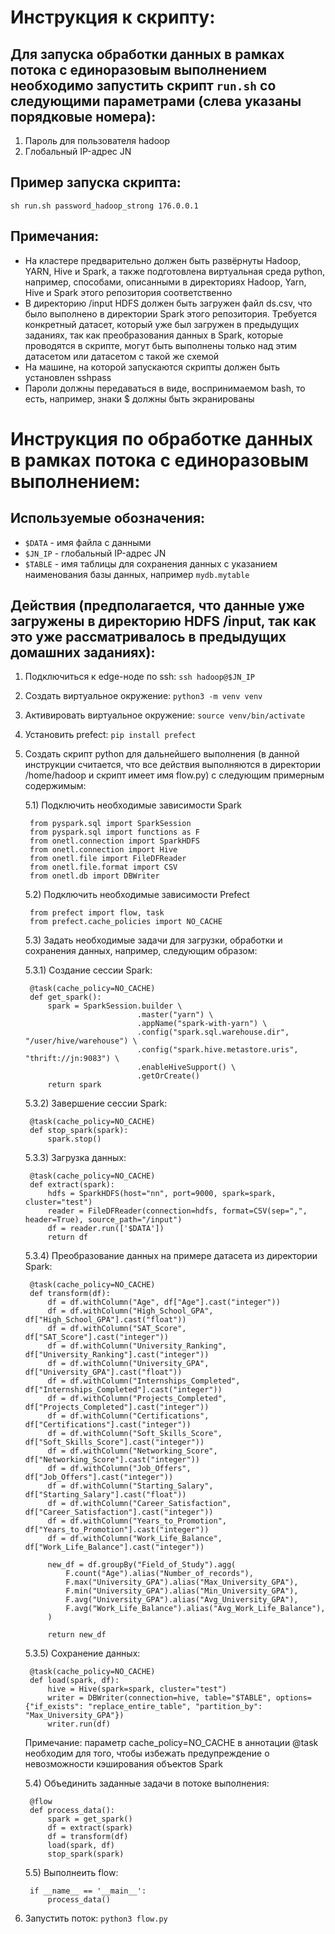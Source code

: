 # Инструкция к скрипту:

## Для запуска обработки данных в рамках потока с единоразовым выполнением необходимо запустить скрипт `run.sh` со следующими параметрами (слева указаны порядковые номера):

1) Пароль для пользователя hadoop
2) Глобальный IP-адрес JN

## Пример запуска скрипта:

`sh run.sh password_hadoop_strong 176.0.0.1`

## Примечания:

* На кластере предварительно должен быть развёрнуты Hadoop, YARN, Hive и Spark, а также подготовлена виртуальная среда python, например, способами, описанными в директориях Hadoop, Yarn, Hive и Spark этого репозитория соответственно
* В директорию /input HDFS должен быть загружен файл ds.csv, что было выполнено в директории Spark этого репозитория. Требуется конкретный датасет, который уже был загружен в предыдущих заданиях, так как преобразования данных в Spark, которые проводятся в скрипте, могут быть выполнены только над этим датасетом или датасетом с такой же схемой
* На машине, на которой запускаются скрипты должен быть установлен sshpass
* Пароли должны передаваться в виде, воспринимаемом bash, то есть, например, знаки $ должны быть экранированы

# Инструкция по обработке данных в рамках потока с единоразовым выполнением:

## Используемые обозначения:

* `$DATA` - имя файла с данными
* `$JN_IP` - глобальный IP-адрес JN
* `$TABLE` - имя таблицы для сохранения данных c указанием наименования базы данных, например `mydb.mytable`

## Действия (предполагается, что данные уже загружены в директорию HDFS /input, так как это уже рассматривалось в предыдущих домашних заданиях):

1) Подключиться к edge-ноде по ssh: `ssh hadoop@$JN_IP`

2) Создать виртуальное окружение: `python3 -m venv venv`

3) Активировать виртуальное окружение: `source venv/bin/activate`

4) Установить prefect: `pip install prefect`

5) Создать скрипт python для дальнейшего выполнения (в данной инструкции считается, что все действия выполняются в директории /home/hadoop и скрипт имеет имя flow.py) с следующим примерным содержимым:

    5.1) Подключить необходимые зависимости Spark

        from pyspark.sql import SparkSession
        from pyspark.sql import functions as F
        from onetl.connection import SparkHDFS
        from onetl.connection import Hive
        from onetl.file import FileDFReader
        from onetl.file.format import CSV
        from onetl.db import DBWriter

    5.2) Подключить необходимые зависимости Prefect

        from prefect import flow, task
        from prefect.cache_policies import NO_CACHE

    5.3) Задать необходимые задачи для загрузки, обработки и сохранения данных, например, следующим образом:

    5.3.1) Создание сессии Spark:

        @task(cache_policy=NO_CACHE)
        def get_spark():
            spark = SparkSession.builder \
                                .master("yarn") \
                                .appName("spark-with-yarn") \
                                .config("spark.sql.warehouse.dir", "/user/hive/warehouse") \
                                .config("spark.hive.metastore.uris", "thrift://jn:9083") \
                                .enableHiveSupport() \
                                .getOrCreate()
            return spark

    5.3.2) Завершение сессии Spark:

        @task(cache_policy=NO_CACHE)
        def stop_spark(spark):
            spark.stop()

    5.3.3) Загрузка данных:

        @task(cache_policy=NO_CACHE)
        def extract(spark):
            hdfs = SparkHDFS(host="nn", port=9000, spark=spark, cluster="test")
            reader = FileDFReader(connection=hdfs, format=CSV(sep=",", header=True), source_path="/input")
            df = reader.run(['$DATA'])
            return df

    5.3.4) Преобразование данных на примере датасета из директории Spark:

        @task(cache_policy=NO_CACHE)
        def transform(df):
            df = df.withColumn("Age", df["Age"].cast("integer"))
            df = df.withColumn("High_School_GPA", df["High_School_GPA"].cast("float"))
            df = df.withColumn("SAT_Score", df["SAT_Score"].cast("integer"))
            df = df.withColumn("University_Ranking", df["University_Ranking"].cast("integer"))
            df = df.withColumn("University_GPA", df["University_GPA"].cast("float"))
            df = df.withColumn("Internships_Completed", df["Internships_Completed"].cast("integer"))
            df = df.withColumn("Projects_Completed", df["Projects_Completed"].cast("integer"))
            df = df.withColumn("Certifications", df["Certifications"].cast("integer"))
            df = df.withColumn("Soft_Skills_Score", df["Soft_Skills_Score"].cast("integer"))
            df = df.withColumn("Networking_Score", df["Networking_Score"].cast("integer"))
            df = df.withColumn("Job_Offers", df["Job_Offers"].cast("integer"))
            df = df.withColumn("Starting_Salary", df["Starting_Salary"].cast("float"))
            df = df.withColumn("Career_Satisfaction", df["Career_Satisfaction"].cast("integer"))
            df = df.withColumn("Years_to_Promotion", df["Years_to_Promotion"].cast("integer"))
            df = df.withColumn("Work_Life_Balance", df["Work_Life_Balance"].cast("integer"))

            new_df = df.groupBy("Field_of_Study").agg(
                F.count("Age").alias("Number_of_records"),
                F.max("University_GPA").alias("Max_University_GPA"),
                F.min("University_GPA").alias("Min_University_GPA"),
                F.avg("University_GPA").alias("Avg_University_GPA"),
                F.avg("Work_Life_Balance").alias("Avg_Work_Life_Balance"),
            )
            
            return new_df

    5.3.5) Сохранение данных:

        @task(cache_policy=NO_CACHE)
        def load(spark, df):
            hive = Hive(spark=spark, cluster="test")
            writer = DBWriter(connection=hive, table="$TABLE", options={"if_exists": "replace_entire_table", "partition_by": "Max_University_GPA"})
            writer.run(df)

    Примечание: параметр cache_policy=NO_CACHE в аннотации @task необходим для того, чтобы избежать предупреждение о невозможности кэширования объектов Spark

    5.4) Объединить заданные задачи в потоке выполнения:

        @flow
        def process_data():
            spark = get_spark()
            df = extract(spark)
            df = transform(df)
            load(spark, df)
            stop_spark(spark)

    5.5) Выполнеить flow:

        if __name__ == '__main__':
	        process_data()
            
6) Запустить поток: `python3 flow.py`